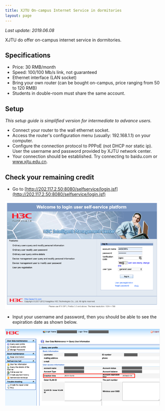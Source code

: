 ```yaml
---
title: XJTU On-campus Internet Service in dormitories
layout: page
---
```

_Last update: 2019.06.08_

XJTU do offer on-campus internet service in dormitories. 

## Specifications

- Price: 30 RMB/month
- Speed: 100/100 Mb/s link, not guaranteed 
- Ethernet interface (LAN socket)
- Bring your own router (can be bought on-campus, price ranging from 50 to 120 RMB)
- Students in double-room must share the same account.

## Setup 
*This setup guide is simplified version for intermediate to advance users.*
- Connect your router to the wall ethernet socket. 
- Access the router's configuration menu (usually: 192.168.1.1) on your computer. 
- Configure the connection protocol to PPPoE (not DHCP nor static ip). User the username and password provided by XJTU network center. 
- Your connection should be established. Try connecting to baidu.com or www.xjtu.edu.cn. 

## Check your remaining credit
- Go to [http://202.117.2.50:8080/selfservice/login.jsf](http://202.117.2.50:8080/selfservice/login.jsf)

![login page](/assets/img/campus-internet-service/login.png)

- Input your username and password, then you should be able to see the expiration date as shown below. 

![account information](/assets/img/campus-internet-service/balance.png)